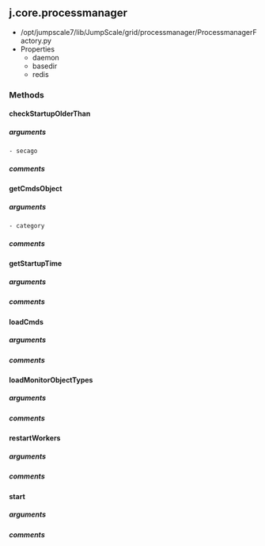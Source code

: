 ## j.core.processmanager

- /opt/jumpscale7/lib/JumpScale/grid/processmanager/ProcessmanagerFactory.py
- Properties
    - daemon
    - basedir
    - redis

### Methods

    

#### checkStartupOlderThan 
##### arguments

    - secago

##### comments

#### getCmdsObject 
##### arguments

    - category

##### comments

#### getStartupTime 
##### arguments

##### comments

#### loadCmds 
##### arguments

##### comments

#### loadMonitorObjectTypes 
##### arguments

##### comments

#### restartWorkers 
##### arguments

##### comments

#### start 
##### arguments

##### comments

